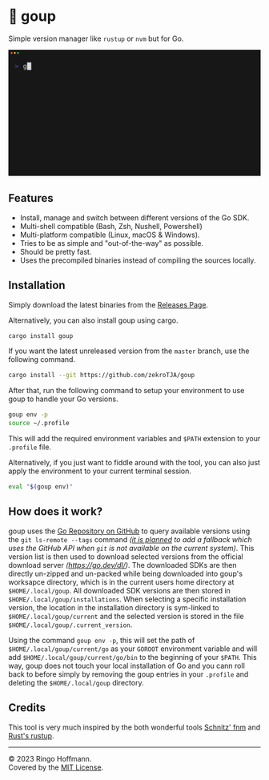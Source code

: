 # 🚀 goup

Simple version manager like `rustup` or `nvm` but for Go.

![](assets/demo.gif)

## Features

- Install, manage and switch between different versions of the Go SDK.
- Multi-shell compatible (Bash, Zsh, Nushell, Powershell)
- Multi-platform compatible (Linux, macOS & Windows).
- Tries to be as simple and "out-of-the-way" as possible.
- Should be pretty fast.
- Uses the precompiled binaries instead of compiling the sources locally.

## Installation

Simply download the latest binaries from the [Releases Page](https://github.com/zekrotja/goup/releases).

Alternatively, you can also install goup using cargo.

```bash
cargo install goup
```

If you want the latest unreleased version from the `master` branch, use the following command.

```bash
cargo install --git https://github.com/zekroTJA/goup
```

After that, run the following command to setup your environment to use goup to handle your Go versions.
```bash
goup env -p
source ~/.profile
```

This will add the required environment variables and `$PATH` extension to your `.profile` file.

Alternatively, if you just want to fiddle around with the tool, you can also just apply the environment to your current terminal session.

```bash
eval "$(goup env)"
```

## How does it work?

goup uses the [Go Repository on GitHub](https://github.com/golang/go) to query available versions using the `git ls-remote --tags` command *([it is planned](https://github.com/zekroTJA/goup/issues/1) to add a fallback which uses the GitHub API when `git` is not available on the current system)*. This version list is then used to download selected versions from the official download server *(https://go.dev/dl/)*. The downloaded SDKs are then directly un-zipped and un-packed while being downloaded into goup's worksapce directory, which is in the current users home directory at `$HOME/.local/goup`. All downloaded SDK versions are then stored in `$HOME/.local/goup/installations`. When selecting a specific installation version, the location in the installation directory is sym-linked to `$HOME/.local/goup/current` and the selected version is stored in the file `$HOME/.local/goup/.current_version`.

Using the command `goup env -p`, this will set the path of `$HOME/.local/goup/current/go` as your `GOROOT` environment variable and will add `$HOME/.local/goup/current/go/bin` to the beginning of your `$PATH`. This way, goup does not touch your local installation of Go and you cann roll back to before simply by removing the goup entries in your `.profile` and deleting the `$HOME/.local/goup` directory.

## Credits

This tool is very much inspired by the both wonderful tools [Schnitz' fnm](https://github.com/Schniz/fnm) and [Rust's rustup](https://github.com/rust-lang/rustup).

---

© 2023 Ringo Hoffmann.  
Covered by the [MIT License](LICENSE).
